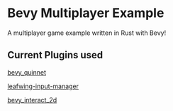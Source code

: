 # Bevy Multiplayer Example

A multiplayer game example written in Rust with Bevy!

## Current Plugins used

[bevy_quinnet](https://github.com/Henauxg/bevy_quinnet)

[leafwing-input-manager](https://github.com/Leafwing-Studios/leafwing-input-manager)

[bevy_interact_2d](https://github.com/SueHeir/bevy_interact_2d.git)
